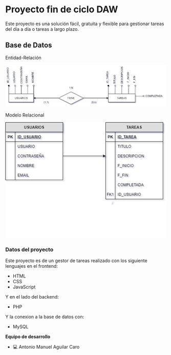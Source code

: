 # Proyecto fin de ciclo DAW
Este proyecto es una solución fácil, gratuita y flexible para gestionar tareas del día a día o tareas a largo plazo.


## Base de Datos

Entidad-Relación 

![](https://github.com/antonio-aguilar/Proyecto-DAW/blob/master/bbdd/Diagrama%20Entidad-Relacion.png)

Modelo Relacional 

![](https://github.com/antonio-aguilar/Proyecto-DAW/blob/master/bbdd/Modelo%20Relacional.png)

### Datos del proyecto

Este proyecto es de un gestor de tareas realizado con los siguiente lenguajes en el frontend:
 - HTML
 - CSS
 - JavaScript

Y en el lado del backend:
 - PHP 

Y la conexion a la base de datos con:
 - MySQL

**Equipo de desarrollo**

- :computer: Antonio Manuel Aguilar Caro
